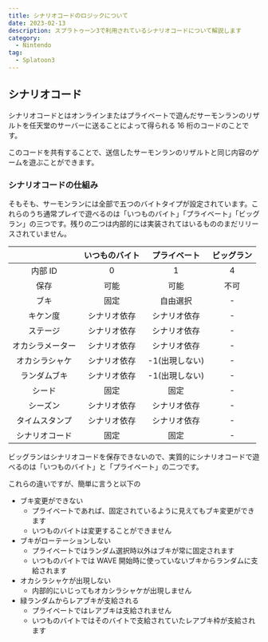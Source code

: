 ```yaml
---
title: シナリオコードのロジックについて
date: 2023-02-13
description: スプラトゥーン3で利用されているシナリオコードについて解説します
category:
  - Nintendo
tag:
  - Splatoon3
---
```


## シナリオコード

シナリオコードとはオンラインまたはプライベートで遊んだサーモンランのリザルトを任天堂のサーバーに送ることによって得られる 16 桁のコードのことです。

このコードを共有することで、送信したサーモンランのリザルトと同じ内容のゲームを遊ぶことができます。

### シナリオコードの仕組み

そもそも、サーモンランには全部で五つのバイトタイプが設定されています。これらのうち通常プレイで遊べるのは「いつものバイト」「プライベート」「ビッグラン」の三つです。残りの二つは内部的には実装されてはいるもののまだリリースされていません。

|                  | いつものバイト |  プライベート  | ビッグラン |
| :--------------: | :------------: | :------------: | :--------: |
|     内部 ID      |       0        |       1        |     4      |
|       保存       |      可能      |      可能      |    不可    |
|       ブキ       |      固定      |    自由選択    |     -      |
|     キケン度     |  シナリオ依存  |  シナリオ依存  |     -      |
|     ステージ     |  シナリオ依存  |  シナリオ依存  |     -      |
| オカシラメーター |  シナリオ依存  |  シナリオ依存  |     -      |
|  オカシラシャケ  |  シナリオ依存  | -1(出現しない) |     -      |
|   ランダムブキ   |  シナリオ依存  | -1(出現しない) |     -      |
|      シード      |      固定      |      固定      |     -      |
|     シーズン     |  シナリオ依存  |  シナリオ依存  |     -      |
|  タイムスタンプ  |  シナリオ依存  |  シナリオ依存  |     -      |
|  シナリオコード  |      固定      |      固定      |     -      |

ビッグランはシナリオコードを保存できないので、実質的にシナリオコードで遊べるのは「いつものバイト」と「プライベート」の二つです。

これらの違いですが、簡単に言うと以下の

- ブキ変更ができない
  - プライベートであれば、固定されているように見えてもブキ変更ができます
  - いつものバイトは変更することができません
- ブキがローテーションしない
  - プライベートではランダム選択時以外はブキが常に固定されます
  - いつものバイトでは WAVE 開始時に使っていないブキからランダムに支給されます
- オカシラシャケが出現しない
  - 内部的にいじってもオカシラシャケが出現しません
- 緑ランダムからレアブキが支給される
  - プライベートではレアブキは支給されません
  - いつものバイトではそのバイトで支給されていたレアブキ枠が支給されます
